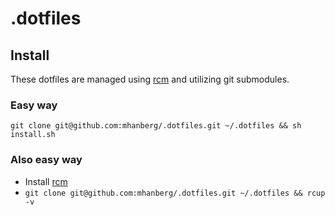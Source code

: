 # .dotfiles

## Install

These dotfiles are managed using [rcm](https://github.com/thoughtbot/rcm) and utilizing git submodules.

### Easy way

`git clone git@github.com:mhanberg/.dotfiles.git ~/.dotfiles && sh install.sh`

### Also easy way

* Install [rcm](https://github.com/thoughtbot/rcm) 
* `git clone git@github.com:mhanberg/.dotfiles.git ~/.dotfiles && rcup -v`
